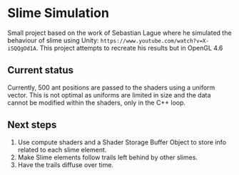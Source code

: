 # Slime Simulation


Small project based on the work of Sebastian Lague where he simulated the behaviour of slime using Unity: `https://www.youtube.com/watch?v=X-iSQQgOd1A`. This project attempts to recreate his results but in OpenGL 4.6


## Current status

Currently, 500 ant positions are passed to the shaders using a uniform vector. This is not optimal as uniforms are limited in size and the data cannot be modified within the shaders, only in the C++ loop.

## Next steps

1. Use compute shaders and a Shader Storage Buffer Object to store info related to each slime element.
2. Make Slime elements follow trails left behind by other slimes.
3. Have the trails diffuse over time.
